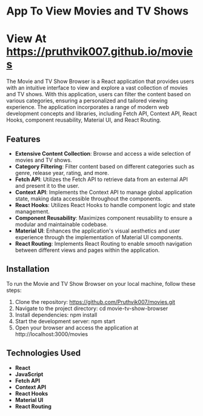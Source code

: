 # App To View Movies and TV Shows
# View At https://pruthvik007.github.io/movies

The Movie and TV Show Browser is a React application that provides users with an intuitive interface to view and explore a vast collection of movies and TV shows. With this application, users can filter the content based on various categories, ensuring a personalized and tailored viewing experience. The application incorporates a range of modern web development concepts and libraries, including Fetch API, Context API, React Hooks, component reusability, Material UI, and React Routing.

## Features

+ **Extensive Content Collection**: Browse and access a wide selection of movies and TV shows.
+ **Category Filtering**: Filter content based on different categories such as genre, release year, rating, and more.
+ **Fetch API**: Utilizes the Fetch API to retrieve data from an external API and present it to the user.
+ **Context API**: Implements the Context API to manage global application state, making data accessible throughout the components.
+ **React Hooks**: Utilizes React Hooks to handle component logic and state management.
+ **Component Reusability**: Maximizes component reusability to ensure a modular and maintainable codebase.
+ **Material UI**: Enhances the application's visual aesthetics and user experience through the implementation of Material UI components.
+ **React Routing**: Implements React Routing to enable smooth navigation between different views and pages within the application.

## Installation

To run the Movie and TV Show Browser on your local machine, follow these steps:

1. Clone the repository: https://github.com/Pruthvik007/movies.git
2. Navigate to the project directory: cd movie-tv-show-browser
3. Install dependencies: npm install
4. Start the development server: npm start
5. Open your browser and access the application at http://localhost:3000/movies

## Technologies Used

+ **React**
+ **JavaScript**
+ **Fetch API**
+ **Context API**
+ **React Hooks**
+ **Material UI**
+ **React Routing**

